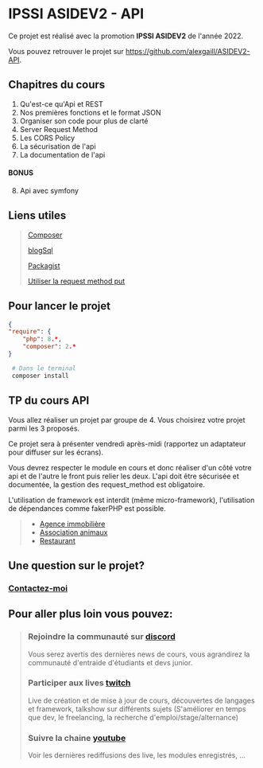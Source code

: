 # IPSSI ASIDEV2 - API 

Ce projet est réalisé avec la promotion **IPSSI ASIDEV2** de l'année 2022.

Vous pouvez retrouver le projet sur <https://github.com/alexgaill/ASIDEV2-API>.

## Chapitres du cours
1. Qu'est-ce qu'Api et REST
2. Nos premières fonctions et le format JSON
3. Organiser son code pour plus de clarté
4. Server Request Method
5. Les CORS Policy
6. La sécurisation de l'api
7. La documentation de l'api

#### BONUS
8. Api avec symfony

## Liens utiles
> [Composer](https://getcomposer.org/download/)
>
> [blogSql](https://github.com/alexgaill/blogsql)
>
> [Packagist](https://packagist.org/)
>
> [Utiliser la request method put](https://waytolearnx.com/2020/01/recuperer-les-donnees-json-envoye-par-la-methode-put-en-php.html)


## Pour lancer le projet

```json
{
"require": {
    "php": 8.*,
    "composer": 2.*
}
```
```sh
 # Dans le terminal
 composer install 
 ```

## TP du cours API

Vous allez réaliser un projet par groupe de 4.
Vous choisirez votre projet parmi les 3 proposés.

Ce projet sera à présenter vendredi après-midi (rapportez un adaptateur pour diffuser sur les écrans).

Vous devrez respecter le module en cours et donc réaliser d'un côté votre api et de l'autre le front puis relier les deux. L'api doit être sécurisée et documentée, la gestion des request_method est obligatoire.

L'utilisation de framework est interdit (même micro-framework), l'utilisation de dépendances comme fakerPHP est possible.


> - [Agence immobilière](tp/agency.md)
> - [Association animaux](tp/association.md)
> - [Restaurant](tp/restaurant.md)

## Une question sur le projet? 
### [Contactez-moi](mailto:contact@steptosuccess.com)

## Pour aller plus loin vous pouvez:

> ### Rejoindre la communauté sur [discord](https://discord.gg/zDm8RX8jYb)
> Vous serez avertis des dernières news de cours, vous agrandirez la communauté d'entraide d'étudiants et devs junior.
>
> ### Participer aux lives [twitch](https://www.twitch.tv/alex_gaill)
> Live de création et de mise à jour de cours, découvertes de langages et framework, talkshow sur différents sujets (S'améliorer en temps que dev, le freelancing, la recherche d'emploi/stage/alternance)
> ### Suivre la chaine [youtube](https://www.youtube.com/channel/UCgj5orSaIhJ8r7tVT6qjr3Q)
> Voir les dernières rediffusions des live, les modules enregistrés, ...

